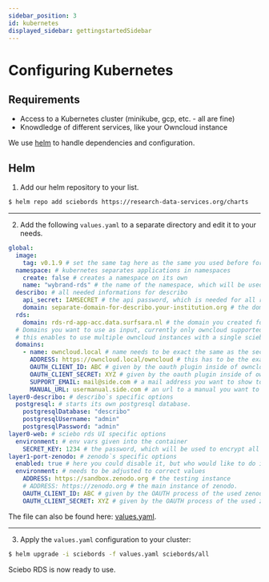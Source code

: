 ```yaml
---
sidebar_position: 3
id: kubernetes
displayed_sidebar: gettingstartedSidebar
---
```


# Configuring Kubernetes

## Requirements

- Access to a Kubernetes cluster (minikube, gcp, etc. - all are fine)
- Knowdledge of different services, like your Owncloud instance

We use [helm](https://helm.sh) to handle dependencies and configuration.

## Helm

1. Add our helm repository to your list.

```bash
$ helm repo add sciebords https://research-data-services.org/charts
```

---
2. Add the following `values.yaml` to a separate directory and edit it to your needs.


```yaml
global:
  image:
    tag: v0.1.9 # set the same tag here as the same you used before for ownCloud
  namespace: # kubernetes separates applications in namespaces
    create: false # creates a namespace on its own
    name: "wybrand-rds" # the name of the namespace, which will be used for sciebo RDS and / or created.
  describo: # all needed informations for describo
    api_secret: IAMSECRET # the api password, which is needed for all requests against the api
    domain: separate-domain-for-describo.your-institution.org # the domain you created for describo ui
  rds:
    domain: rds-rd-app-acc.data.surfsara.nl # the domain you created for the sciebo rds ui
  # Domains you want to use as input, currently only owncloud supported,
  # this enables to use multiple owncloud instances with a single sciebo RDS
  domains:
    - name: owncloud.local # name needs to be exact the same as the second part after last @ in the cloudId
      ADDRESS: https://owncloud.local/owncloud # this has to be the exact owncloud domain 
      OAUTH_CLIENT_ID: ABC # given by the oauth plugin inside of owncloud
      OAUTH_CLIENT_SECRET: XYZ # given by the oauth plugin inside of owncloud
      SUPPORT_EMAIL: mail@side.com # a mail address you want to show to the users in multiple places inside of the ui
      MANUAL_URL: usermanual.side.com # an url to a manual you want to show to the users in ui
layer0-describo: # describo`s specific options
  postgresql: # starts its own postgresql database.
    postgresqlDatabase: "describo"
    postgresqlUsername: "admin"
    postgresqlPassword: "admin"
layer0-web: # sciebo rds UI specific options
  environment: # env vars given into the container
    SECRET_KEY: 1234 # the password, which will be used to encrypt all user data
layer1-port-zenodo: # zenodo`s specific options
  enabled: true # here you could disable it, but who would like to do it?
  environment: # needs to be adjusted to correct values
    ADDRESS: https://sandbox.zenodo.org # the testing instance
    # ADDRESS: https://zenodo.org # the main instance of zenodo.
    OAUTH_CLIENT_ID: ABC # given by the OAUTH process of the used zenodo instance from above.
    OAUTH_CLIENT_SECRET: XYZ # given by the OAUTH process of the used zenodo instance from above.
```

The file can also be found here: [values.yaml](https://raw.githubusercontent.com/Sciebo-RDS/Sciebo-RDS/develop/getting-started/values.yaml).

---
3. Apply the `values.yaml` configuration to your cluster:

```bash
$ helm upgrade -i sciebords -f values.yaml sciebords/all
```

Sciebo RDS is now ready to use.